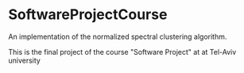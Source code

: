 # SoftwareProjectCourse

An implementation of the normalized spectral clustering algorithm.

This is the final project of the course "Software Project" at at Tel-Aviv university
